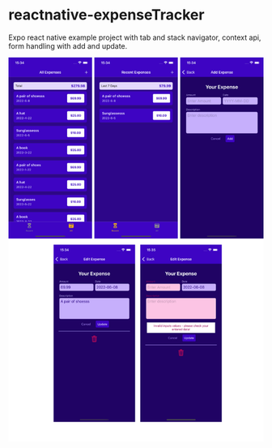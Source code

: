# reactnative-expenseTracker

Expo react native example project with tab and stack navigator, context api, form handling with add and update.

![Screenshot](assets/expense_tracker_screenshot.png)
